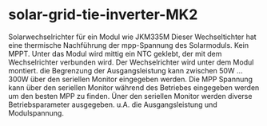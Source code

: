 # solar-grid-tie-inverter-MK2
Solarwechselrichter für ein Modul wie JKM335M
Dieser Wechseltichter hat eine thermische Nachführung der mpp-Spannung des Solarmoduls.
Kein MPPT.
Unter das Modul wird mittig ein NTC geklebt, der mit dem Wechselrichter verbunden wird.
Der Wechselrichter wird unter dem Modul montiert.
die Begrenzung der Ausgangsleistung kann zwischen 50W ... 300W über den seriellen Monitor eingegeben werden.
Die MPP Spannung kann über den seriellen Monitor während des Betriebes eingegeben werden um den besten MPP zu finden.
Üner den seriellen Monitor werden diverse Betriebsparameter ausgegeben. u.A. die Ausgangsleistung und Modulspannung.
